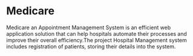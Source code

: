 # Medicare
Medicare an Appointment Management System is an efficient web application solution that can help hospitals automate their processes and improve their overall efficiency.The project Hospital Management system includes registration of patients, storing their details into the system.
